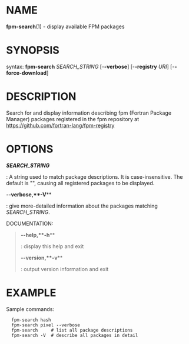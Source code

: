 NAME
====

**fpm-search**(1) - display available FPM packages

SYNOPSIS
========

syntax: **fpm-search** *SEARCH\_STRING* \[-**-verbose**\]
\[-**-registry** *URI*\] \[-**-force-download**\]

DESCRIPTION
===========

Search for and display information describing fpm (Fortran Package
Manager) packages registered in the fpm repository at
https://github.com/fortran-lang/fpm-registry

OPTIONS
=======

***SEARCH\_STRING***

:   A string used to match package descriptions. It is case-insensitive.
    The default is "", causing all registered packages to be displayed.

****--verbose**,**-V****

:   give more-detailed information about the packages matching
    *SEARCH\_STRING*.

DOCUMENTATION:

> ****--help**,**-h****
>
> :   display this help and exit
>
> ****--version**,**-v****
>
> :   output version information and exit
>
EXAMPLE
=======

Sample commands:

      fpm-search hash
      fpm-search pixel --verbose
      fpm-search     # list all package descriptions
      fpm-search -V  # describe all packages in detail
